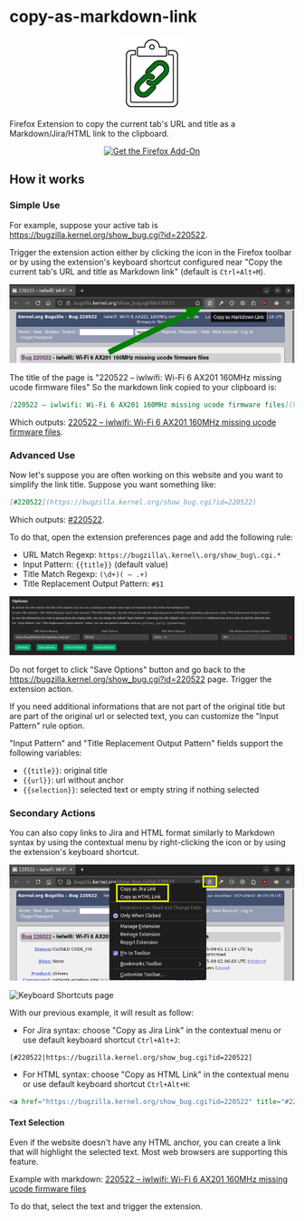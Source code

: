 # copy-as-markdown-link

<p align="center">
  <img src="icons/icon.png" alt="copy-as-markdown-link logo" width="128" height="128">
</p>

Firefox Extension to copy the current tab's URL and title as a Markdown/Jira/HTML link to the clipboard.

<p align="center">
    <a href="https://addons.mozilla.org/firefox/addon/copy-as-markdown-link/">
        <img src="../firefox.png" alt="Get the Firefox Add-On" title="Get 'Copy as Markdown Link' Add-on" width="200px">
    </a>
</p>

## How it works

### Simple Use

For example, suppose your active tab is <https://bugzilla.kernel.org/show_bug.cgi?id=220522>.

Trigger the extension action either by clicking the icon in the Firefox toolbar or by using the extension's keyboard shortcut configured near "Copy the current tab's URL and title as Markdown link" (default is `Ctrl+Alt+M`).

![Click Extension Icon](screenshots/background.png)

The title of the page is "220522 – iwlwifi: Wi-Fi 6 AX201 160MHz missing ucode firmware files"
So the markdown link copied to your clipboard is:

```markdown
[220522 – iwlwifi: Wi-Fi 6 AX201 160MHz missing ucode firmware files](https://bugzilla.kernel.org/show_bug.cgi?id=220522)
```

Which outputs: [220522 – iwlwifi: Wi-Fi 6 AX201 160MHz missing ucode firmware files](https://bugzilla.kernel.org/show_bug.cgi?id=220522).

### Advanced Use

Now let's suppose you are often working on this website and you want to simplify the link title. Suppose you want something like:

```markdown
[#220522](https://bugzilla.kernel.org/show_bug.cgi?id=220522)
```

Which outputs: [#220522](https://bugzilla.kernel.org/show_bug.cgi?id=220522).

To do that, open the extension preferences page and add the following rule:

- URL Match Regexp: `https://bugzilla\.kernel\.org/show_bug\.cgi.*`
- Input Pattern: `{{title}}` (default value)
- Title Match Regexp: `(\d+)( – .+)`
- Title Replacement Output Pattern: `#$1`

![Options page](screenshots/options.png)

Do not forget to click "Save Options" button and go back to the <https://bugzilla.kernel.org/show_bug.cgi?id=220522> page.
Trigger the extension action.

If you need additional informations that are not part of the original title but are part of the original url or selected text, you can customize the "Input Pattern" rule option.

"Input Pattern" and "Title Replacement Output Pattern" fields support the following variables:

- `{{title}}`: original title
- `{{url}}`: url without anchor
- `{{selection}}`: selected text or empty string if nothing selected

### Secondary Actions

You can also copy links to Jira and HTML format similarly to Markdown syntax by using the contextual menu by right-clicking the icon or by using the extension's keyboard shortcut.

![Right-Click Extension Icon](screenshots/background-secondary.png)

![Keyboard Shortcuts page](screenshots/keybindings.png)

With our previous example, it will result as follow:

- For Jira syntax: choose "Copy as Jira Link" in the contextual menu or use default keyboard shortcut `Ctrl+Alt+J`:

```none
[#220522|https://bugzilla.kernel.org/show_bug.cgi?id=220522]
```

- For HTML syntax: choose "Copy as HTML Link" in the contextual menu or use default keyboard shortcut `Ctrl+Alt+H`:

```html
<a href="https://bugzilla.kernel.org/show_bug.cgi?id=220522" title="#220522" target="_new">#220522</a>
```

#### Text Selection

Even if the website doesn't have any HTML anchor, you can create a link that will highlight the selected text. Most web browsers are supporting this feature.

Example with markdown:
[220522 – iwlwifi: Wi-Fi 6 AX201 160MHz missing ucode firmware files](https://bugzilla.kernel.org/show_bug.cgi?id=220522#:~:text=iwlwifi-bz-b0-hr-b0-96.ucode)

To do that, select the text and trigger the extension.
